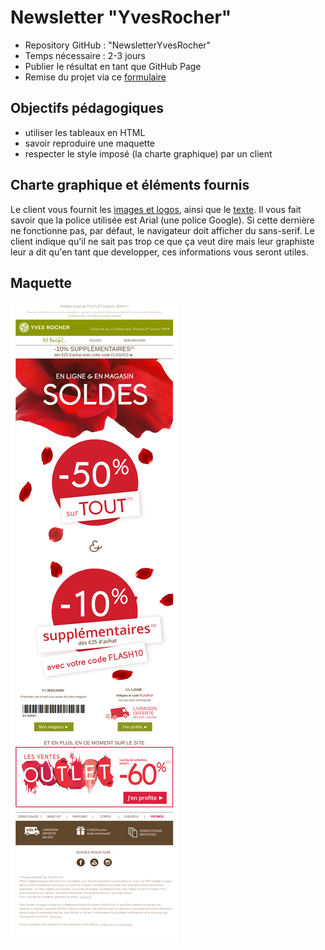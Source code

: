 # Newsletter "YvesRocher"

- Repository GitHub : "NewsletterYvesRocher"
- Temps nécessaire : 2-3 jours
- Publier le résultat en tant que GitHub Page
- Remise du projet via ce [formulaire](https://goo.gl/forms/0ZuXfIK8Jl4Nkltm2)

## Objectifs pédagogiques
- utiliser les tableaux en HTML
- savoir reproduire une maquette
- respecter le style imposé (la charte graphique) par un client

## Charte graphique et éléments fournis

Le client vous fournit les [images et logos](/img), ainsi que le [texte](texte.md).
Il vous fait savoir que la police utilisée est Arial (une police Google). Si cette dernière ne fonctionne pas, par défaut, le navigateur doit afficher du sans-serif. Le client indique qu'il ne sait pas trop ce que ça veut dire mais leur graphiste leur a dit qu'en tant que developper, ces informations vous seront utiles.

## Maquette

![maquette de la newsletter d'Yves Rocher](maquette.png)
